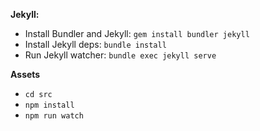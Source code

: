 **Jekyll:**

* Install Bundler and Jekyll: `gem install bundler jekyll`
* Install Jekyll deps: `bundle install`
* Run Jekyll watcher: `bundle exec jekyll serve`

**Assets**

* `cd src`
* `npm install`
* `npm run watch`
